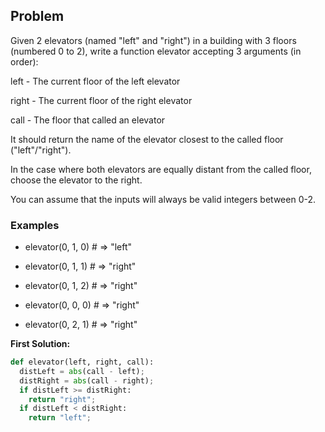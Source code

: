 ## Problem

Given 2 elevators (named "left" and "right") in a building with 3 floors (numbered 0 to 2), write a function elevator accepting 3 arguments (in order):

left - The current floor of the left elevator

right - The current floor of the right elevator

call - The floor that called an elevator

It should return the name of the elevator closest to the called floor ("left"/"right").

In the case where both elevators are equally distant from the called floor, choose the elevator to the right.

You can assume that the inputs will always be valid integers between 0-2.

### Examples

* elevator(0, 1, 0) # => "left"

* elevator(0, 1, 1) # => "right"

* elevator(0, 1, 2) # => "right"

* elevator(0, 0, 0) # => "right"

* elevator(0, 2, 1) # => "right"


**First Solution:**
```python
def elevator(left, right, call):
  distLeft = abs(call - left);
  distRight = abs(call - right);
  if distLeft >= distRight:
    return "right";
  if distLeft < distRight:
    return "left";  
```    
